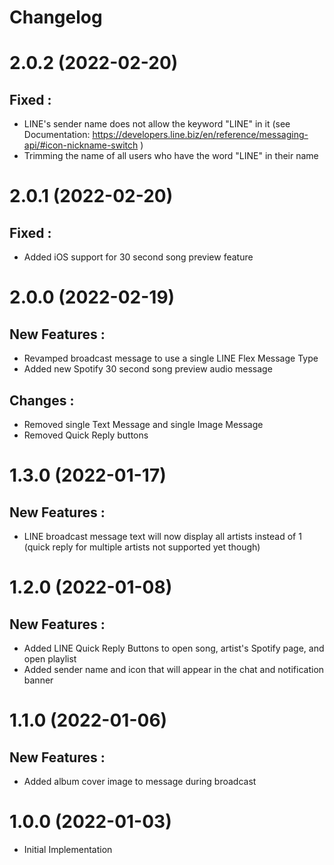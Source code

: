 # Changelog

# 2.0.2 (2022-02-20)

## Fixed :
- LINE's sender name does not allow the keyword "LINE" in it (see Documentation: https://developers.line.biz/en/reference/messaging-api/#icon-nickname-switch )
- Trimming the name of all users who have the word "LINE" in their name


# 2.0.1 (2022-02-20)

## Fixed :
- Added iOS support for 30 second song preview feature

# 2.0.0 (2022-02-19)

## New Features :
- Revamped broadcast message to use a single LINE Flex Message Type
- Added new Spotify 30 second song preview audio message

## Changes :
- Removed single Text Message and single Image Message
- Removed Quick Reply buttons

# 1.3.0  (2022-01-17)
## New Features :
- LINE broadcast message text will now display all artists instead of 1 (quick reply for multiple artists not supported yet though)

# 1.2.0  (2022-01-08)
## New Features :
- Added LINE Quick Reply Buttons to open song, artist's Spotify page, and open playlist
- Added sender name and icon that will appear in the chat and notification banner

# 1.1.0  (2022-01-06)
## New Features :
- Added album cover image to message during broadcast

# 1.0.0  (2022-01-03)
- Initial Implementation